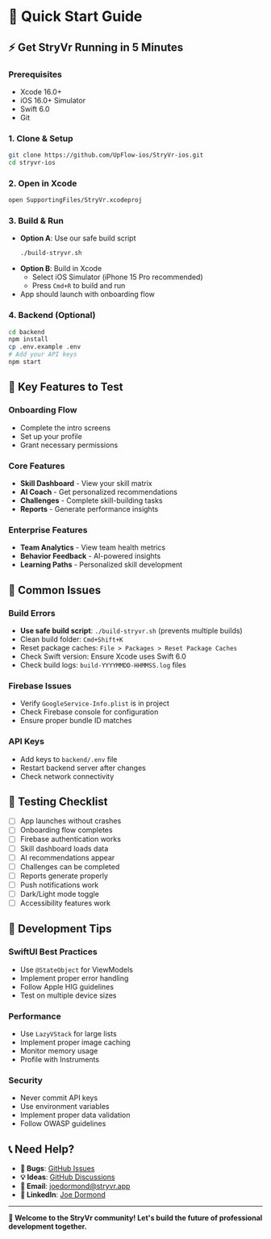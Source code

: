 # 🚀 Quick Start Guide

## ⚡ Get StryVr Running in 5 Minutes

### Prerequisites
- Xcode 16.0+ 
- iOS 16.0+ Simulator
- Swift 6.0
- Git

### 1. Clone & Setup
```bash
git clone https://github.com/UpFlow-ios/StryVr-ios.git
cd stryvr-ios
```

### 2. Open in Xcode
```bash
open SupportingFiles/StryVr.xcodeproj
```

### 3. Build & Run
- **Option A**: Use our safe build script
  ```bash
  ./build-stryvr.sh
  ```
- **Option B**: Build in Xcode
  - Select iOS Simulator (iPhone 15 Pro recommended)
  - Press `Cmd+R` to build and run
- App should launch with onboarding flow

### 4. Backend (Optional)
```bash
cd backend
npm install
cp .env.example .env
# Add your API keys
npm start
```

## 🎯 Key Features to Test

### **Onboarding Flow**
- Complete the intro screens
- Set up your profile
- Grant necessary permissions

### **Core Features**
- **Skill Dashboard** - View your skill matrix
- **AI Coach** - Get personalized recommendations  
- **Challenges** - Complete skill-building tasks
- **Reports** - Generate performance insights

### **Enterprise Features**
- **Team Analytics** - View team health metrics
- **Behavior Feedback** - AI-powered insights
- **Learning Paths** - Personalized skill development

## 🐛 Common Issues

### **Build Errors**
- **Use safe build script**: `./build-stryvr.sh` (prevents multiple builds)
- Clean build folder: `Cmd+Shift+K`
- Reset package caches: `File > Packages > Reset Package Caches`
- Check Swift version: Ensure Xcode uses Swift 6.0
- Check build logs: `build-YYYYMMDD-HHMMSS.log` files

### **Firebase Issues**
- Verify `GoogleService-Info.plist` is in project
- Check Firebase console for configuration
- Ensure proper bundle ID matches

### **API Keys**
- Add keys to `backend/.env` file
- Restart backend server after changes
- Check network connectivity

## 📱 Testing Checklist

- [ ] App launches without crashes
- [ ] Onboarding flow completes
- [ ] Firebase authentication works
- [ ] Skill dashboard loads data
- [ ] AI recommendations appear
- [ ] Challenges can be completed
- [ ] Reports generate properly
- [ ] Push notifications work
- [ ] Dark/Light mode toggle
- [ ] Accessibility features work

## 🔧 Development Tips

### **SwiftUI Best Practices**
- Use `@StateObject` for ViewModels
- Implement proper error handling
- Follow Apple HIG guidelines
- Test on multiple device sizes

### **Performance**
- Use `LazyVStack` for large lists
- Implement proper image caching
- Monitor memory usage
- Profile with Instruments

### **Security**
- Never commit API keys
- Use environment variables
- Implement proper data validation
- Follow OWASP guidelines

## 📞 Need Help?

- **🐛 Bugs**: [GitHub Issues](https://github.com/UpFlow-ios/StryVr-ios/issues)
- **💡 Ideas**: [GitHub Discussions](https://github.com/UpFlow-ios/StryVr-ios/discussions)
- **📧 Email**: joedormond@stryvr.app
- **💼 LinkedIn**: [Joe Dormond](https://linkedin.com/in/joedormond)

---

**🎉 Welcome to the StryVr community! Let's build the future of professional development together.** 